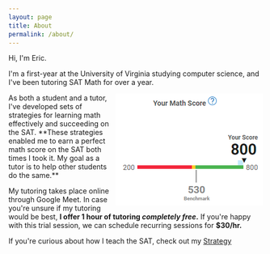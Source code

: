 ```yaml
---
layout: page
title: About
permalink: /about/
---
```


Hi, I'm Eric.

I'm a first-year at the University of Virginia studying computer science, and I've been tutoring SAT Math for over a year. 

<img src="/images/score.jpg" align="right">
As both a student and a tutor, I've developed sets of strategies for learning math effectively and succeeding on the SAT. **These strategies enabled me to earn a perfect math score on the SAT both times I took it. My goal as a tutor is to help other students do the same.**

  
My tutoring takes place online through Google Meet. In case you're unsure if my tutoring would be best, **I offer 1 hour of tutoring *completely free*.** If you're happy with this trial session, we can schedule recurring sessions for **$30/hr.**

If you're curious about how I teach the SAT, check out my [Strategy](https://learnsatmath.com/strategy/)



<!--
<div class="gallery-box">
  <div class="gallery">
    <img src="/images/100.jpg" loading="lazy">
    <img src="/images/105.jpg" loading="lazy">
    <img src="/images/103.jpg" loading="lazy">
  </div>
  <em>Gallery / <a href="https://unsplash.com/" target="_blank">Unsplash</a></em>
</div>
-->